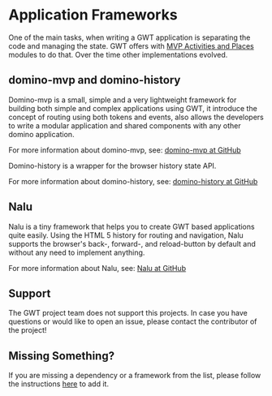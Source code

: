 # Application Frameworks 

One of the main tasks, when writing a GWT application is separating the code and managing the state. GWT offers with
[MVP Activities and Places](/doc/latest/DevGuideMvpActivitiesAndPlaces.html) modules to do that. Over the
time other implementations evolved. 

## domino-mvp and domino-history<a id="domino-mvp-history"></a>

Domino-mvp is a small, simple and a very lightweight framework for building both simple and complex applications using
GWT, it introduce the concept of routing using both tokens and events, also allows the developers to write a modular 
application and shared components with any other domino application.

For more information about domino-mvp, see: [domino-mvp at GitHub](https://github.com/DominoKit/domino-mvp)

Domino-history is a wrapper for the browser history state API.

For more information about domino-history, see: [domino-history at GitHub](https://dominokit.com/solutions/domino-history/v1)

## Nalu<a id="nalu"></a>

Nalu is a tiny framework that helps you to create GWT based applications quite easily. Using the HTML 5 history for 
routing and navigation, Nalu supports the browser's back-, forward-, and reload-button by default and without any
need to implement anything.

For more information about Nalu, see: [Nalu at GitHub](https://github.com/NaluKit/nalu)

## Support

The GWT project team does not support this projects. In case you have questions or would like to open an issue, please
contact the contributor of the project!

## Missing Something?

If you are missing a dependency or a framework from the list, please follow the instructions [here](add-lib.html) to add it.